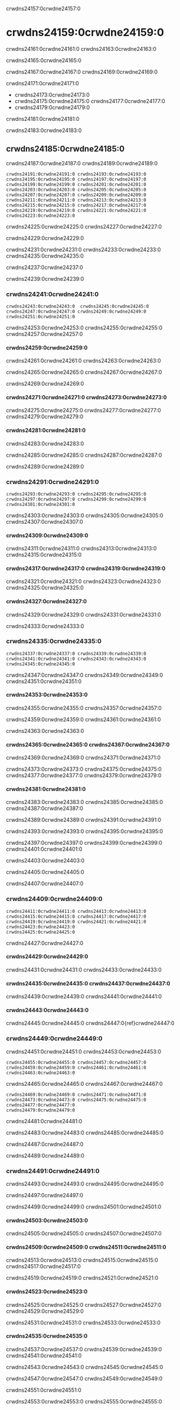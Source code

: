 crwdns24157:0crwdne24157:0
# crwdns24159:0crwdne24159:0

crwdns24161:0crwdne24161:0 crwdns24163:0crwdne24163:0

crwdns24165:0crwdne24165:0

crwdns24167:0crwdne24167:0 crwdns24169:0crwdne24169:0

crwdns24171:0crwdne24171:0

- crwdns24173:0crwdne24173:0
- crwdns24175:0crwdne24175:0 crwdns24177:0crwdne24177:0
- crwdns24179:0crwdne24179:0

crwdns24181:0crwdne24181:0

crwdns24183:0crwdne24183:0
## crwdns24185:0crwdne24185:0

crwdns24187:0crwdne24187:0 crwdns24189:0crwdne24189:0

```{figure} ../../figures/xtas-overview96.png
crwdns24191:0crwdne24191:0 crwdns24193:0crwdne24193:0 crwdns24195:0crwdne24195:0 crwdns24197:0crwdne24197:0 crwdns24199:0crwdne24199:0 crwdns24201:0crwdne24201:0 crwdns24203:0crwdne24203:0 crwdns24205:0crwdne24205:0 crwdns24207:0crwdne24207:0 crwdns24209:0crwdne24209:0 crwdns24211:0crwdne24211:0 crwdns24213:0crwdne24213:0 crwdns24215:0crwdne24215:0 crwdns24217:0crwdne24217:0 crwdns24219:0crwdne24219:0 crwdns24221:0crwdne24221:0
crwdns24223:0crwdne24223:0
```

crwdns24225:0crwdne24225:0 crwdns24227:0crwdne24227:0

crwdns24229:0crwdne24229:0

crwdns24231:0crwdne24231:0 crwdns24233:0crwdne24233:0 crwdns24235:0crwdne24235:0

crwdns24237:0crwdne24237:0

crwdns24239:0crwdne24239:0
### crwdns24241:0crwdne24241:0

```{figure} ../../figures/xtas-snowball96.png
crwdns24243:0crwdne24243:0  crwdns24245:0crwdne24245:0 crwdns24247:0crwdne24247:0 crwdns24249:0crwdne24249:0
crwdns24251:0crwdne24251:0
```

crwdns24253:0crwdne24253:0 crwdns24255:0crwdne24255:0 crwdns24257:0crwdne24257:0

#### crwdns24259:0crwdne24259:0

crwdns24261:0crwdne24261:0 crwdns24263:0crwdne24263:0

crwdns24265:0crwdne24265:0 crwdns24267:0crwdne24267:0

crwdns24269:0crwdne24269:0

#### crwdns24271:0crwdne24271:0 crwdns24273:0crwdne24273:0

crwdns24275:0crwdne24275:0 crwdns24277:0crwdne24277:0 crwdns24279:0crwdne24279:0

#### crwdns24281:0crwdne24281:0

crwdns24283:0crwdne24283:0

crwdns24285:0crwdne24285:0 crwdns24287:0crwdne24287:0

crwdns24289:0crwdne24289:0
### crwdns24291:0crwdne24291:0

```{figure} ../../figures/xtas-chardet96.png
crwdns24293:0crwdne24293:0 crwdns24295:0crwdne24295:0 crwdns24297:0crwdne24297:0 crwdns24299:0crwdne24299:0
crwdns24301:0crwdne24301:0
```

crwdns24303:0crwdne24303:0 crwdns24305:0crwdne24305:0 crwdns24307:0crwdne24307:0

#### crwdns24309:0crwdne24309:0

crwdns24311:0crwdne24311:0 crwdns24313:0crwdne24313:0 crwdns24315:0crwdne24315:0

#### crwdns24317:0crwdne24317:0 crwdns24319:0crwdne24319:0

crwdns24321:0crwdne24321:0 crwdns24323:0crwdne24323:0 crwdns24325:0crwdne24325:0

#### crwdns24327:0crwdne24327:0

crwdns24329:0crwdne24329:0 crwdns24331:0crwdne24331:0

crwdns24333:0crwdne24333:0
### crwdns24335:0crwdne24335:0

```{figure} ../../figures/xtas-unidecode96.png
crwdns24337:0crwdne24337:0 crwdns24339:0crwdne24339:0 crwdns24341:0crwdne24341:0 crwdns24343:0crwdne24343:0
crwdns24345:0crwdne24345:0
```

crwdns24347:0crwdne24347:0 crwdns24349:0crwdne24349:0 crwdns24351:0crwdne24351:0

#### crwdns24353:0crwdne24353:0

crwdns24355:0crwdne24355:0 crwdns24357:0crwdne24357:0

crwdns24359:0crwdne24359:0 crwdns24361:0crwdne24361:0

crwdns24363:0crwdne24363:0

#### crwdns24365:0crwdne24365:0 crwdns24367:0crwdne24367:0

crwdns24369:0crwdne24369:0 crwdns24371:0crwdne24371:0

crwdns24373:0crwdne24373:0 crwdns24375:0crwdne24375:0 crwdns24377:0crwdne24377:0 crwdns24379:0crwdne24379:0

#### crwdns24381:0crwdne24381:0

crwdns24383:0crwdne24383:0 crwdns24385:0crwdne24385:0 crwdns24387:0crwdne24387:0

crwdns24389:0crwdne24389:0 crwdns24391:0crwdne24391:0

crwdns24393:0crwdne24393:0 crwdns24395:0crwdne24395:0

crwdns24397:0crwdne24397:0 crwdns24399:0crwdne24399:0 crwdns24401:0crwdne24401:0

crwdns24403:0crwdne24403:0

crwdns24405:0crwdne24405:0

crwdns24407:0crwdne24407:0
### crwdns24409:0crwdne24409:0

```{figure} ../../figures/xtas-all-python-libs96.png
crwdns24411:0crwdne24411:0 crwdns24413:0crwdne24413:0 crwdns24415:0crwdne24415:0 crwdns24417:0crwdne24417:0 crwdns24419:0crwdne24419:0 crwdns24421:0crwdne24421:0 crwdns24423:0crwdne24423:0
crwdns24425:0crwdne24425:0
```

crwdns24427:0crwdne24427:0

#### crwdns24429:0crwdne24429:0

crwdns24431:0crwdne24431:0 crwdns24433:0crwdne24433:0

#### crwdns24435:0crwdne24435:0 crwdns24437:0crwdne24437:0

crwdns24439:0crwdne24439:0 crwdns24441:0crwdne24441:0

#### crwdns24443:0crwdne24443:0

crwdns24445:0crwdne24445:0 crwdns24447:0{ref}crwdne24447:0


### crwdns24449:0crwdne24449:0

crwdns24451:0crwdne24451:0 crwdns24453:0crwdne24453:0

```{figure} ../../figures/xtas-corenlp1-96.png
crwdns24455:0crwdne24455:0 crwdns24457:0crwdne24457:0 crwdns24459:0crwdne24459:0 crwdns24461:0crwdne24461:0
crwdns24463:0crwdne24463:0
```

crwdns24465:0crwdne24465:0 crwdns24467:0crwdne24467:0

```{figure} ../../figures/xtas-corenlp2-96.png
crwdns24469:0crwdne24469:0 crwdns24471:0crwdne24471:0 crwdns24473:0crwdne24473:0 crwdns24475:0crwdne24475:0 crwdns24477:0crwdne24477:0
crwdns24479:0crwdne24479:0
```

crwdns24481:0crwdne24481:0

crwdns24483:0crwdne24483:0 crwdns24485:0crwdne24485:0

crwdns24487:0crwdne24487:0

crwdns24489:0crwdne24489:0


### crwdns24491:0crwdne24491:0

crwdns24493:0crwdne24493:0 crwdns24495:0crwdne24495:0

crwdns24497:0crwdne24497:0

crwdns24499:0crwdne24499:0 crwdns24501:0crwdne24501:0

#### crwdns24503:0crwdne24503:0

crwdns24505:0crwdne24505:0 crwdns24507:0crwdne24507:0

#### crwdns24509:0crwdne24509:0 crwdns24511:0crwdne24511:0

crwdns24513:0crwdne24513:0 crwdns24515:0crwdne24515:0 crwdns24517:0crwdne24517:0

crwdns24519:0crwdne24519:0 crwdns24521:0crwdne24521:0

#### crwdns24523:0crwdne24523:0

crwdns24525:0crwdne24525:0 crwdns24527:0crwdne24527:0 crwdns24529:0crwdne24529:0

crwdns24531:0crwdne24531:0 crwdns24533:0crwdne24533:0

#### crwdns24535:0crwdne24535:0

crwdns24537:0crwdne24537:0 crwdns24539:0crwdne24539:0 crwdns24541:0crwdne24541:0

crwdns24543:0crwdne24543:0 crwdns24545:0crwdne24545:0

crwdns24547:0crwdne24547:0 crwdns24549:0crwdne24549:0

crwdns24551:0crwdne24551:0

crwdns24553:0crwdne24553:0 crwdns24555:0crwdne24555:0
